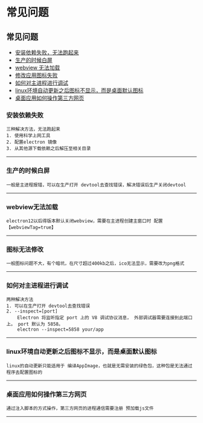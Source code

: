 # 常见问题

## 常见问题


* [安装依赖失败，无法跑起来](#question-1)
* [生产的时候白屏](#question-2)
* [webview 无法加载](#question-3)
* [修改应用图标失败](#question-4)
* [如何对主进程进行调试](#question-5)
* [linux环境自动更新之后图标不显示，而是桌面默认图标](#question-6)
* [桌面应用如何操作第三方网页](#question-7)


### 安装依赖失败
```
三种解决方法，无法跑起来
1. 使用科学上网工具
2. 配置electron 镜像
3. 从其他源下载依赖之后解压至相关目录
```
***

### 生产的时候白屏
<a id="question-2"></a>
```
一般是主进程报错，可以在生产打开 devtool去查找错误，解决错误后生产关闭devtool
```
***

### webview无法加载
<a id="question-3"></a>
```
electron12以后得版本默认关闭webview，需要在主进程创建主窗口时 配置【webviewTag=true】
```
***

### 图标无法修改
<a id="question-4"></a>
```
一般图标问题不大，有个暗坑，在尺寸超过400kb之后，ico无法显示，需要改为png格式
```
***

### 如何对主进程进行调试
<a id="question-5"></a>
```
两种解决方法
1. 可以在生产打开 devtool去查找错误
2. --inspect=[port]
    Electron 将监听指定 port 上的 V8 调试协议消息， 外部调试器需要连接到此端口上。 port 默认为 5858。
    electron --inspect=5858 your/app

```
***

### linux环境自动更新之后图标不显示，而是桌面默认图标
<a id="question-6"></a>
```
linux的自动更新只能适用于 编译AppImage，也就是无需安装的绿色包，这种包是无法通过程序去配置图标的
```
***

### 桌面应用如何操作第三方网页
<a id="question-7"></a>
```
通过注入脚本的方式操作，第三方网页的进程通信需要注册 预加载js文件
```
***